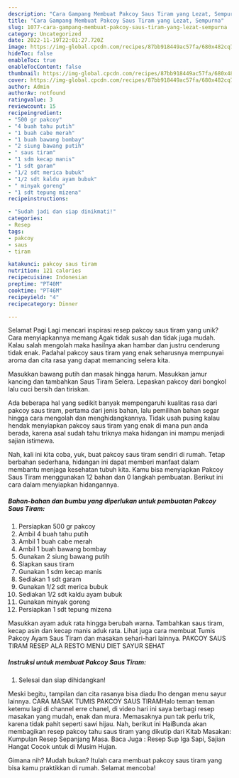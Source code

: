 ```yaml
---
description: "Cara Gampang Membuat Pakcoy Saus Tiram yang Lezat, Sempurna"
title: "Cara Gampang Membuat Pakcoy Saus Tiram yang Lezat, Sempurna"
slug: 1077-cara-gampang-membuat-pakcoy-saus-tiram-yang-lezat-sempurna
category: Uncategorized
date: 2022-11-19T22:01:27.720Z
image: https://img-global.cpcdn.com/recipes/87bb918449ac57fa/680x482cq70/pakcoy-saus-tiram-foto-resep-utama.jpg
hideToc: false
enableToc: true
enableTocContent: false
thumbnail: https://img-global.cpcdn.com/recipes/87bb918449ac57fa/680x482cq70/pakcoy-saus-tiram-foto-resep-utama.jpg
cover: https://img-global.cpcdn.com/recipes/87bb918449ac57fa/680x482cq70/pakcoy-saus-tiram-foto-resep-utama.jpg
author: Admin
authorAv: notfound
ratingvalue: 3
reviewcount: 15
recipeingredient:
- "500 gr pakcoy"
- "4 buah tahu putih"
- "1 buah cabe merah"
- "1 buah bawang bombay"
- "2 siung bawang putih"
- " saus tiram"
- "1 sdm kecap manis"
- "1 sdt garam"
- "1/2 sdt merica bubuk"
- "1/2 sdt kaldu ayam bubuk"
- " minyak goreng"
- "1 sdt tepung mizena"
recipeinstructions:

- "Sudah jadi dan siap dinikmati!"
categories:
- Resep
tags:
- pakcoy
- saus
- tiram

katakunci: pakcoy saus tiram 
nutrition: 121 calories
recipecuisine: Indonesian
preptime: "PT40M"
cooktime: "PT46M"
recipeyield: "4"
recipecategory: Dinner

---
```



Selamat Pagi Lagi mencari inspirasi resep pakcoy saus tiram yang unik? Cara menyiapkannya memang Agak tidak susah dan tidak juga mudah. Kalau salah mengolah maka hasilnya akan hambar dan justru cenderung tidak enak. Padahal pakcoy saus tiram yang enak seharusnya mempunyai aroma dan cita rasa yang dapat memancing selera kita.


Masukkan bawang putih dan masak hingga harum. Masukkan jamur kancing dan tambahkan Saus Tiram Selera. Lepaskan pakcoy dari bongkol lalu cuci bersih dan tiriskan.

Ada beberapa hal yang sedikit banyak mempengaruhi kualitas rasa dari pakcoy saus tiram, pertama dari jenis bahan, lalu pemilihan bahan segar hingga cara mengolah dan menghidangkannya. Tidak usah pusing kalau hendak menyiapkan pakcoy saus tiram yang enak di mana pun anda berada, karena asal sudah tahu triknya maka hidangan ini mampu menjadi sajian istimewa.


Nah, kali ini kita coba, yuk, buat pakcoy saus tiram sendiri di rumah. Tetap berbahan sederhana, hidangan ini dapat memberi manfaat dalam membantu menjaga kesehatan tubuh kita. Kamu bisa menyiapkan Pakcoy Saus Tiram menggunakan 12 bahan dan 0 langkah pembuatan. Berikut ini cara dalam menyiapkan hidangannya.

<!--inarticleads1-->

##### Bahan-bahan dan bumbu yang diperlukan untuk pembuatan Pakcoy Saus Tiram:

1. Persiapkan 500 gr pakcoy
1. Ambil 4 buah tahu putih
1. Ambil 1 buah cabe merah
1. Ambil 1 buah bawang bombay
1. Gunakan 2 siung bawang putih
1. Siapkan  saus tiram
1. Gunakan 1 sdm kecap manis
1. Sediakan 1 sdt garam
1. Gunakan 1/2 sdt merica bubuk
1. Sediakan 1/2 sdt kaldu ayam bubuk
1. Gunakan  minyak goreng
1. Persiapkan 1 sdt tepung mizena


Masukkan ayam aduk rata hingga berubah warna. Tambahkan saus tiram, kecap asin dan kecap manis aduk rata. Lihat juga cara membuat Tumis Pakcoy Ayam Saus Tiram dan masakan sehari-hari lainnya. PAKCOY SAUS TIRAM RESEP ALA RESTO MENU DIET SAYUR SEHAT 

<!--inarticleads2-->

##### Instruksi untuk membuat Pakcoy Saus Tiram:


1. Selesai dan siap dihidangkan!

Meski begitu, tampilan dan cita rasanya bisa diadu lho dengan menu sayur lainnya. CARA MASAK TUMIS PAKCOY SAUS TIRAMHalo teman teman ketemu lagi di channel erre chanel, di video hari ini saya berbagi resep masakan yang mudah, enak dan mura. Memasaknya pun tak perlu trik, karena tidak pahit seperti sawi hijau. Nah, berikut ini HaiBunda akan membagikan resep pakcoy tahu saus tiram yang dikutip dari Kitab Masakan: Kumpulan Resep Sepanjang Masa. Baca Juga : Resep Sup Iga Sapi, Sajian Hangat Cocok untuk di Musim Hujan. 

Gimana nih? Mudah bukan? Itulah cara membuat pakcoy saus tiram yang bisa kamu praktikkan di rumah. Selamat mencoba!
